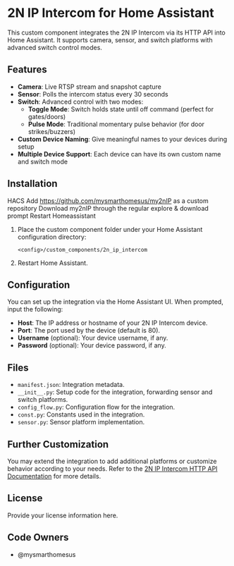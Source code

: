 # 2N IP Intercom for Home Assistant

This custom component integrates the 2N IP Intercom via its HTTP API into Home Assistant. It supports camera, sensor, and switch platforms with advanced switch control modes.

## Features

- **Camera**: Live RTSP stream and snapshot capture
- **Sensor**: Polls the intercom status every 30 seconds
- **Switch**: Advanced control with two modes:
  - **Toggle Mode**: Switch holds state until off command (perfect for gates/doors)
  - **Pulse Mode**: Traditional momentary pulse behavior (for door strikes/buzzers)
- **Custom Device Naming**: Give meaningful names to your devices during setup
- **Multiple Device Support**: Each device can have its own custom name and switch mode

## Installation
HACS
Add https://github.com/mysmarthomesus/my2nIP as a custom repository
Download my2nIP through the regular explore & download prompt
Restart Homeassistant

1. Place the custom component folder under your Home Assistant configuration directory:
   
   ```
   <config>/custom_components/2n_ip_intercom
   ```

2. Restart Home Assistant.

## Configuration

You can set up the integration via the Home Assistant UI. When prompted, input the following:

- **Host**: The IP address or hostname of your 2N IP Intercom device.
- **Port**: The port used by the device (default is 80).
- **Username** (optional): Your device username, if any.
- **Password** (optional): Your device password, if any.

## Files

- `manifest.json`: Integration metadata.
- `__init__.py`: Setup code for the integration, forwarding sensor and switch platforms.
- `config_flow.py`: Configuration flow for the integration.
- `const.py`: Constants used in the integration.
- `sensor.py`: Sensor platform implementation.

## Further Customization

You may extend the integration to add additional platforms or customize behavior according to your needs. Refer to the [2N IP Intercom HTTP API Documentation](https://wiki.2n.com/hip/hapi/latest/en/2-popis-protokolu-http-api/) for more details.

## License

Provide your license information here.

## Code Owners

- @mysmarthomesus
